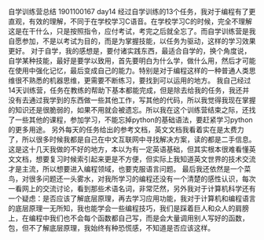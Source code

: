 自学训练营总结
1901100167 day14
经过自学训练的13个任务，我对于编程有了更直观，有效的理解，不同于在学校学习C语音。在学校学习C的时候，完全不理解这是在干什么，只是按照指令，应付考试，考完之后就全忘了。而自学训练营是我自愿参加，不是以考试为目的，而是为掌握技能，以任务为驱动，这样的学习效果更好。
对于自学，我的感想是，要付诸实践东西，最适合自学的，换个角度说，自学某种技能，最好是要学以致用，首先要明白为什么学，做什么用，然后才可能在使用中强化记忆，最后变成自己的能力。特别是对于编程这样的一种普通人类思维很不熟悉的机器思维，更需要不断练习，要找到可以运用的地方。
我自己经过14天训练营，任务在教练的帮助下基本都能完成，但是除去给我的任务，我还并没有去通过我学到的东西做一些其他工作，写其他的代码，所以我觉得我现在掌握的知识还是很脆弱的，如果不用就会被遗忘。所以我在这个训练营结束之际，还找了一些其他的课程，参加学习，不能忘掉python的基础语法，要赶紧学习python的更多用途。
另外每天的任务给出的参考文档，英文文档我看着实在是太费力了，所以很多时候我都是自己在中文互联网中寻找解决方案，读的都是二手信息。这是这十几天我做的不好的地方，本以为有一定英语基础，但其实根本很难看懂英文文档，想要复习时候索引起来更是不方便，但实际上我知道英文世界的技术交流才是主流，所以想要进入编程领域，也要克服语言问题。
最后我还依然是一个菜鸟，对很多问题还一头雾水，对我所学习的编程还没有一个清楚的感性认识，每次一看网上的交流讨论，看到那些术语名词，非常茫然，另外我对于计算机科学还有一个疑虑：是否应该了解底层原理，再去学习应用功能，我对于计算机和编程语言的底层原理一无所知，我也能学会一些编程技巧，我们是踩着巨人和众人的肩膀上，在编程中我们也不会每个函数都自己写，而是会大量调用别人写好的函数，包，但不了解底层原理，我始终有种恐慌感，不知道是否应该这样。